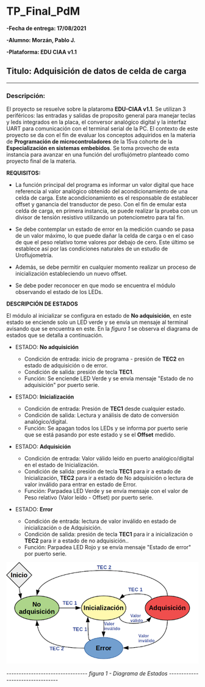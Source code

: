 # TP_Final_PdM

**-Fecha de entrega: 17/08/2021**

**-Alumno: Morzán, Pablo J.**

**-Plataforma: EDU CIAA v1.1**

## Titulo: Adquisición de datos de celda de carga
---

### Descripción:

El proyecto se resuelve sobre la plataroma **EDU-CIAA v1.1**. Se utilizan 3 periféricos: las entradas y salidas de proposito general para manejar teclas y leds integrados en la placa, el conversor analógico digital y la interfaz UART para comunicación con el terminal serial de la PC.
El contexto de este proyecto se da con el fin de evaluar los conceptos adquiridos en la materia de **Programación de microcontroladores** de la 15va cohorte de la **Especialización en sistemas embebidos**. Se toma provecho de esta instancia para avanzar en una función del uroflujómetro planteado como proyecto final de la materia.

**REQUISITOS:**

- La función principal del programa es informar un valor digital que hace referencia al valor analógico obtenido del acondicionamiento de una celda de carga. Este acondicionamiento es el responsable de establecer offset y ganancia del transductor de peso. Con el fin de emular esta celda de carga, en primera instancia, se puede realizar la prueba con un divisor de tensión resistivo utilizando un potenciometro para tal fin.

- Se debe contemplar un estado de error en la medición cuando se pasa de un valor máximo, lo que puede dañar la celda de carga o en el caso de que el peso relativo tome valores por debajo de cero. Este último se establece así por las condiciones naturales de un estudio de Uroflujometría.

- Además, se debe permitir en cualquier momento realizar un proceso de inicialización estableciendo un nuevo offset.

- Se debe poder reconocer en que modo se encuentra el módulo observando el estado de los LEDs.


**DESCRIPCIÓN DE ESTADOS**


El módulo al inicializar se configura en estado de **No adquisición**, en este estado se enciende solo un LED verde y se envía un mensaje al terminal avisando que se encuentra en este. En la _figura 1_ se observa el diagrama de estados que se detalla a continuación. 

* ESTADO: **No adquisición**
  - Condición de entrada: inicio de programa - presión de **TEC2** en estado de adquisición o de error.
  - Condición de salida: presión de tecla **TEC1**.
  - Función: Se enciende LED Verde y se envía mensaje "Estado de no adquisición" por puerto serie.

* ESTADO: **Inicialización**
  - Condición de entrada: Presión de **TEC1** desde cualquier estado.
  - Condición de salida: Lectura y análisis de dato de conversión analógico/digital.
  - Función: Se apagan todos los LEDs y se informa por puerto serie que se está pasando por este estado y se el **Offset** medido.

* ESTADO: **Adquisición**
  - Condición de entrada: Valor válido leído en puerto analógico/digital en el estado de Inicialización.
  - Condición de salida: presión de tecla **TEC1** para ir a estado de Inicialización, **TEC2** para ir a estado de No adquisición o lectura de valor inválido para entrar en estado de Error.
  - Función: Parpadea LED Verde y se envía mensaje con el valor de Peso relativo (Valor leído - Offset) por puerto serie.

* ESTADO: **Error**
  - Condición de entrada: lectura de valor inválido en estado de inicialización o de Adquisición.
  - Condición de salida: presión de tecla **TEC1** para ir a inicialización o **TEC2** para ir a estado de no adquisición..
  - Función: Parpadea LED Rojo y se envía mensaje "Estado de error" por puerto serie.


![alt text](https://github.com/pavloski-m/DocumentosAnexos/blob/main/MEF_TP_Final_PdM_1.png?raw=true)

--------------------------------- _figura 1 - Diagrama de Estados_ ---------------------------------
